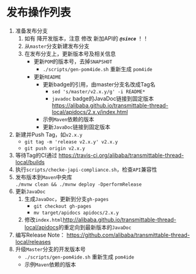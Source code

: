发布操作列表
===============================

1. 准备发布分支
    1. 如有 降开发版本，注意 修改 新加API的 **_`@since`_** ！！
    2. 从`master`分支新建发布分支
    3. 在发布分支上，更新版本号及相关信息
        - 更新`POM`的版本号，去掉`SNAPSHOT`
            - `./scripts/gen-pom4ide.sh` 重新生成 `pom4ide`
        - 更新`README`
            - 更新badge的引用，由master分支名改成Tag名  
                - `sed 's/master/v2.x.y/g' -i README*`
                - `javadoc` badge的JavaDoc链接到固定版本  
                    https://alibaba.github.io/transmittable-thread-local/apidocs/2.x.y/index.html
            - 示例`Maven`依赖的版本
            - 更新`JavaDoc`链接到固定版本
2. 新建并Push Tag，如`v2.x.y`  
    - `git tag -m 'release v2.x.y' v2.x.y`
    - `git push origin v2.x.y`
3. 等待Tag的CI通过 <https://travis-ci.org/alibaba/transmittable-thread-local/builds>
3. 执行`scripts/checke-japi-compliance.sh`，检查`API`兼容性
4. 发布版本到`Maven`中央库  
    `./mvnw clean && ./mvnw deploy -DperformRelease`
5. 更新`JavaDoc`
    1. 生成`JavaDoc`，更新到分支`gh-pages`
        - `git checkout gh-pages`
        - `mv target/apidocs apidocs/2.x.y`
    2. 修改`index.html`<http://alibaba.github.io/transmittable-thread-local/apidocs>的重定向到最新版本的`JavaDoc`
6. 编写Release Note： <https://github.com/alibaba/transmittable-thread-local/releases>
7. 升级`Master`分支的开发版本号
    - `./scripts/gen-pom4ide.sh` 重新生成 `pom4ide`
    - 示例`Maven`依赖的版本
